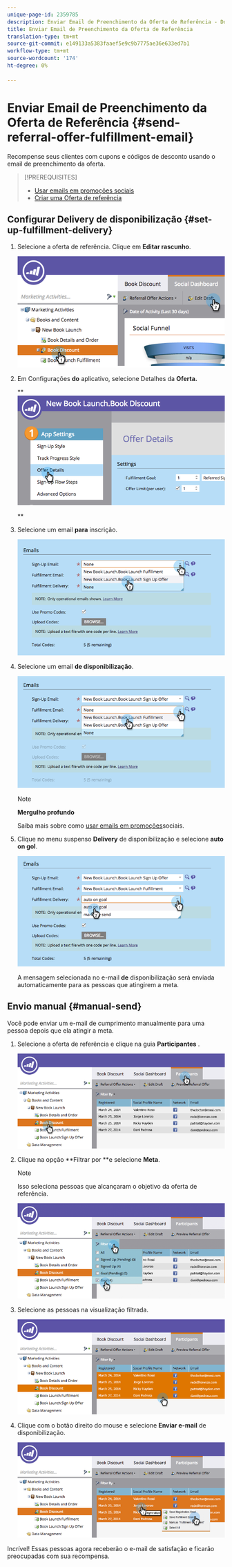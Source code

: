```yaml
---
unique-page-id: 2359785
description: Enviar Email de Preenchimento da Oferta de Referência - Documentos do Marketing - Documentação do Produto
title: Enviar Email de Preenchimento da Oferta de Referência
translation-type: tm+mt
source-git-commit: e149133a5383faaef5e9c9b7775ae36e633ed7b1
workflow-type: tm+mt
source-wordcount: '174'
ht-degree: 0%

---
```



# Enviar Email de Preenchimento da Oferta de Referência {#send-referral-offer-fulfillment-email}

Recompense seus clientes com cupons e códigos de desconto usando o email de preenchimento da oferta.

>[!PREREQUISITES]
>
>* [Usar emails em promoções sociais](../../../../product-docs/demand-generation/social/social-functions/use-emails-in-social-promotions.md)
>* [Criar uma Oferta de referência](create-a-referral-offer.md)

>



## Configurar Delivery de disponibilização {#set-up-fulfillment-delivery}

1. Selecione a oferta de referência. Clique em **Editar rascunho**.

   ![](assets/image2015-4-20-16-3a3-3a14.png)

1. Em Configurações **do** aplicativo, selecione Detalhes da **Oferta.**

   ** ![](assets/image2015-4-23-12-3a53-3a16.png)

   **

1. Selecione um email **para** inscrição.

   ![](assets/image2015-4-23-12-3a58-3a52.png)

1. Selecione um email **de disponibilização**.

   ![](assets/image2015-4-23-13-3a4-3a40.png)

   >[!NOTE]
   >
   >**Mergulho profundo**
   >
   >
   >Saiba mais sobre como [usar emails em promoções](../../../../product-docs/demand-generation/social/social-functions/use-emails-in-social-promotions.md)sociais.

1. Clique no menu suspenso **Delivery** de disponibilização e selecione **auto on gol**.

   ![](assets/image2015-4-23-13-3a13-3a33.png)

   A mensagem selecionada no e-mail **de** disponibilização será enviada automaticamente para as pessoas que atingirem a meta.

## Envio manual {#manual-send}

Você pode enviar um e-mail de cumprimento manualmente para uma pessoa depois que ela atingir a meta.

1. Selecione a oferta de referência e clique na guia **Participantes** .

   ![](assets/image2015-4-20-15-3a37-3a14.png)

1. Clique na opção **Filtrar por **e selecione **Meta**.

   >[!NOTE]
   >
   >Isso seleciona pessoas que alcançaram o objetivo da oferta de referência.

   ![](assets/image2015-4-20-15-3a59-3a11.png)

1. Selecione as pessoas na visualização filtrada.

   ![](assets/2015-04-23-13-08-53.png)

1. Clique com o botão direito do mouse e selecione **Enviar e-mail** de disponibilização.

   ![](assets/2015-04-20-15-54-13.png)

Incrível! Essas pessoas agora receberão o e-mail de satisfação e ficarão preocupadas com sua recompensa.
